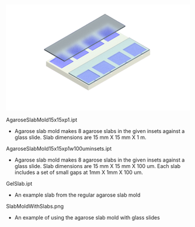 ![Image](SlabMoldWithSlabs.png?raw=true)

AgaroseSlabMold15x15xp1.ipt
- Agarose slab mold makes 8 agarose slabs in the given insets against a glass slide. Slab dimensions are 15 mm X 15 mm X 1 m. 

AgaroseSlabMold15x15xp1w100uminsets.ipt
- Agarose slab mold makes 8 agarose slabs in the given insets against a glass slide. Slab dimensions are 15 mm X 15 mm X 100 um. Each slab includes a set of small gaps at 1mm X 1mm X 100 um.

GelSlab.ipt
- An example slab from the regular agarose slab mold

SlabMoldWithSlabs.png
- An example of using the agarose slab mold with glass slides
